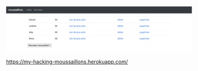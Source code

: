 ![screenshot](public/thp_moussaillons_screenshot.png?raw=true)

https://my-hacking-moussaillons.herokuapp.com/
